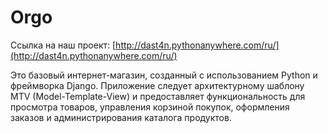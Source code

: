 Orgo
==============
Ссылка на наш проект: [http://dast4n.pythonanywhere.com/ru/](http://dast4n.pythonanywhere.com/ru/)

Это базовый интернет-магазин, созданный с использованием Python и фреймворка Django. Приложение следует архитектурному шаблону MTV (Model-Template-View) и предоставляет функциональность для просмотра товаров, управления корзиной покупок, оформления заказов и администрирования каталога продуктов.

